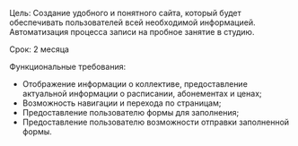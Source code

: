 Цель: Создание удобного и понятного сайта, который будет 
обеспечивать пользователей всей необходимой информацией. Автоматизация процесса записи на пробное занятие в студию.

Срок: 2 месяца

Функциональные требования: 
 - Отображение информации о коллективе, предоставление актуальной информации о расписании, абонементах и ценах;
 - Возможность навигации и перехода по страницам;
 - Предоставление пользователю формы для заполнения;
 - Предоставление пользователю возможности отправки заполненной формы.

